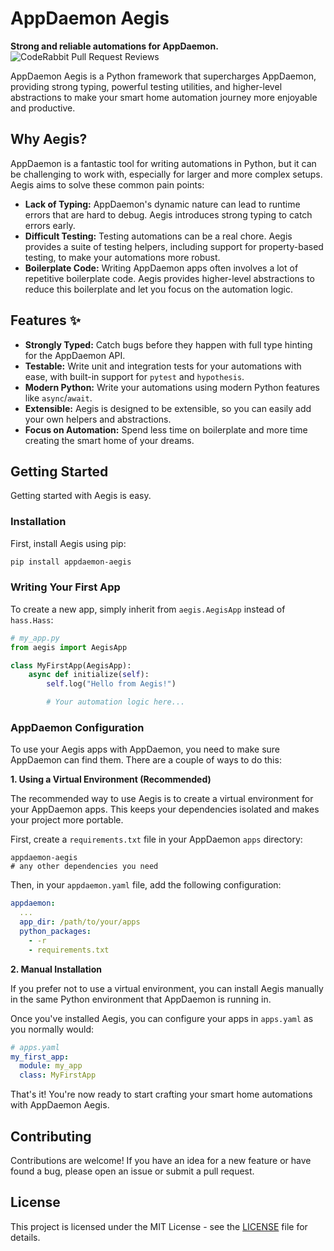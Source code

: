 # AppDaemon Aegis

**Strong and reliable automations for AppDaemon.** ![CodeRabbit Pull Request Reviews](https://img.shields.io/coderabbit/prs/github/pgrm/appdaemon-aegis?utm_source=oss&utm_medium=github&utm_campaign=pgrm%2Fappdaemon-aegis&labelColor=171717&color=FF570A&link=https%3A%2F%2Fcoderabbit.ai&label=CodeRabbit+Reviews)

AppDaemon Aegis is a Python framework that supercharges AppDaemon, providing strong typing, powerful testing utilities, and higher-level abstractions to make your smart home automation journey more enjoyable and productive.

## Why Aegis?

AppDaemon is a fantastic tool for writing automations in Python, but it can be challenging to work with, especially for larger and more complex setups. Aegis aims to solve these common pain points:

* **Lack of Typing:** AppDaemon's dynamic nature can lead to runtime errors that are hard to debug. Aegis introduces strong typing to catch errors early.
* **Difficult Testing:** Testing automations can be a real chore. Aegis provides a suite of testing helpers, including support for property-based testing, to make your automations more robust.
* **Boilerplate Code:** Writing AppDaemon apps often involves a lot of repetitive boilerplate code. Aegis provides higher-level abstractions to reduce this boilerplate and let you focus on the automation logic.

## Features ✨

* **Strongly Typed:** Catch bugs before they happen with full type hinting for the AppDaemon API.
* **Testable:** Write unit and integration tests for your automations with ease, with built-in support for `pytest` and `hypothesis`.
* **Modern Python:** Write your automations using modern Python features like `async`/`await`.
* **Extensible:** Aegis is designed to be extensible, so you can easily add your own helpers and abstractions.
* **Focus on Automation:** Spend less time on boilerplate and more time creating the smart home of your dreams.

## Getting Started

Getting started with Aegis is easy.

### Installation

First, install Aegis using pip:

```bash
pip install appdaemon-aegis
```

### Writing Your First App

To create a new app, simply inherit from `aegis.AegisApp` instead of `hass.Hass`:

```python
# my_app.py
from aegis import AegisApp

class MyFirstApp(AegisApp):
    async def initialize(self):
        self.log("Hello from Aegis!")

        # Your automation logic here...
```

### AppDaemon Configuration

To use your Aegis apps with AppDaemon, you need to make sure AppDaemon can find them. There are a couple of ways to do this:

**1. Using a Virtual Environment (Recommended)**

The recommended way to use Aegis is to create a virtual environment for your AppDaemon apps. This keeps your dependencies isolated and makes your project more portable.

First, create a `requirements.txt` file in your AppDaemon `apps` directory:

```
appdaemon-aegis
# any other dependencies you need
```

Then, in your `appdaemon.yaml` file, add the following configuration:

```yaml
appdaemon:
  ...
  app_dir: /path/to/your/apps
  python_packages:
    - -r
    - requirements.txt
```

**2. Manual Installation**

If you prefer not to use a virtual environment, you can install Aegis manually in the same Python environment that AppDaemon is running in.

Once you've installed Aegis, you can configure your apps in `apps.yaml` as you normally would:

```yaml
# apps.yaml
my_first_app:
  module: my_app
  class: MyFirstApp
```

That's it! You're now ready to start crafting your smart home automations with AppDaemon Aegis.

## Contributing

Contributions are welcome! If you have an idea for a new feature or have found a bug, please open an issue or submit a pull request.

## License

This project is licensed under the MIT License - see the [LICENSE](LICENSE) file for details.
